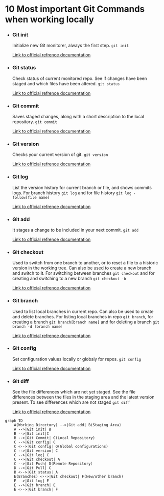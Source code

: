 # 10 Most important Git Commands when working locally
* ### Git init
    Initialize new Git monitorer, always the first step. ```git init```
    
    [Link to official refrence documentation](https://www.git-scm.com/docs/git-init)

* ### Git status 
    Check status of current monitored repo. See if changes have been staged and which files have been altered. ```git status```

    [Link to official refrence documentation](https://www.git-scm.com/docs/git-status)

* ### Git commit 
    Saves staged changes, along with a short description to the local repository. ```git commit```

    [Link to official refrence documentation](https://www.git-scm.com/docs/git-commit)

* ### Git version
    Checks your current version of git. ```git version```

    [Link to official refrence documentation](https://www.git-scm.com/docs/git-version)

* ### Git log
    List the version history for current branch or file, and shows commits logs. 
    For branch history ```git log``` and for file history ```git log -follow[file name]```

    [Link to official refrence documentation](https://www.git-scm.com/docs/git-log)

* ### Git add
    It stages a change to be included in your next commit. ```git add```

    [Link to official refrence documentation](https://www.git-scm.com/docs/git-add)

* ### Git checkout 
    Used to switch from one branch to another, or to reset a file to a historic version in the working tree. Can also be used to create a new branch and switch to it. For switching between branches ```git checkout``` and for creating and switching to a new branch ```git checkout -b```

    [Link to official refrence documentation](https://www.git-scm.com/docs/git-checkout) 

* ### Git branch
    Used to list local branches in current repo. Can also be used to create and delete branches. For listing local branches in repo ```git branch```, for creating a branch ```git branch[branch name]``` and for deleting a branch ```git branch -d [branch name]```

    [Link to official refrence documentation](https://www.git-scm.com/docs/git-branch)

* ### Git config
    Set configuration values locally or globaly for repos. ```git config```

    [Link to official refrence documentation](https://www.git-scm.com/docs/git-config)

* ### Git diff 
    See the file differences which are not yet staged. See the file differences between the files in the staging area and the latest version present. To see differences which are not staged ```git diff``` 

    [Link to official refrence documentation](https://www.git-scm.com/docs/git-diff)

```mermaid
graph TD
    A(Working Directory) -->|Git add| B(Staging Area)
    A -->|Git init| B
    B -->|Git init|C
    B -->|Git Commit| C(Local Repository)
    C -->|Git config| C
    C <-->|Git config| Q(Global configurations)
    C -->|Git version| C
    C -->|Git log| C
    C -->|Git checkout| A
    C -->|Git Push| D(Remote Repository)
    D -->|Git Pull| C
    B <-->|Git status| A
    E(Branches) <-->|Git checkout| F(New/other branch)
    E -->|Git log| E
    E -->|Git branch| E
    E <-->|Git branch| F
```